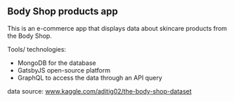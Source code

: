 ## Body Shop products app

This is an e-commerce app that displays data about skincare products from the Body Shop.

Tools/ technologies:
- MongoDB for the database
- GatsbyJS open-source platform
- GraphQL to access the data through an API query

data source: www.kaggle.com/aditig02/the-body-shop-dataset
